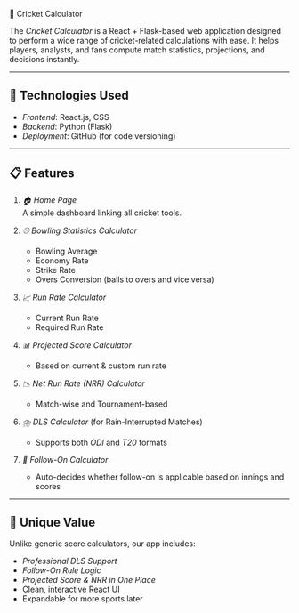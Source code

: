  🏏 Cricket Calculator

The *Cricket Calculator* is a React + Flask-based web application designed to perform a wide range of cricket-related calculations with ease. It helps players, analysts, and fans compute match statistics, projections, and decisions instantly.

---

## 🔧 Technologies Used

- *Frontend*: React.js, CSS
- *Backend*: Python (Flask)
- *Deployment*: GitHub (for code versioning)

---

## 📋 Features

1. *🏠 Home Page*  
   A simple dashboard linking all cricket tools.

2. *⚾ Bowling Statistics Calculator*  
   - Bowling Average  
   - Economy Rate  
   - Strike Rate  
   - Overs Conversion (balls to overs and vice versa)

3. *📈 Run Rate Calculator*  
   - Current Run Rate  
   - Required Run Rate  

4. *📊 Projected Score Calculator*  
   - Based on current & custom run rate

5. *📉 Net Run Rate (NRR) Calculator*  
   - Match-wise and Tournament-based

6. *⛈️ DLS Calculator* (for Rain-Interrupted Matches)  
   - Supports both *ODI* and *T20* formats

7. *📘 Follow-On Calculator*  
   - Auto-decides whether follow-on is applicable based on innings and scores

---

## 🧠 Unique Value

Unlike generic score calculators, our app includes:

- *Professional DLS Support*
- *Follow-On Rule Logic*  
- *Projected Score & NRR in One Place*
- Clean, interactive React UI  
- Expandable for more sports later